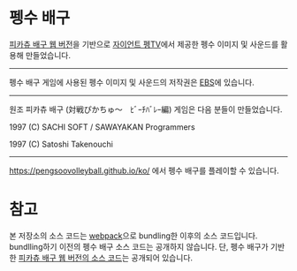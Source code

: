 # 펭수 배구

[피카츄 배구 웹 버전](https://gorisanson.github.io/pikachu-volleyball/ko/)을 기반으로
[자이언트 펭TV](https://home.ebs.co.kr/giantpeng/main)에서 제공한 펭수 이미지 및 사운드를 활용해 만들었습니다.

---

펭수 배구 게임에 사용된 펭수 이미지 및 사운드의 저작권은 [EBS](https://ebs.co.kr)에 있습니다.

---

원조 피카츄 배구 (対戦ぴかちゅ～　ﾋﾞｰﾁﾊﾞﾚｰ編) 게임은 다음 분들이 만들었습니다.

1997 (C) SACHI SOFT / SAWAYAKAN Programmers

1997 (C) Satoshi Takenouchi

---

https://pengsoovolleyball.github.io/ko/ 에서 펭수 배구를 플레이할 수 있습니다.

# 참고

본 저장소의 소스 코드는 [webpack](https://webpack.js.org/)으로 bundling한 이후의 소스 코드입니다. bundlling하기 이전의 펭수 배구 소스 코드는 공개하지 않습니다. 단, 펭수 배구가 기반한 [피카츄 배구 웹 버전의 소스 코드](https://github.com/gorisanson/pikachu-volleyball)는 공개되어 있습니다.

